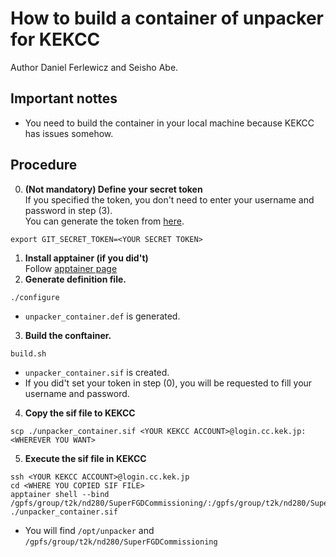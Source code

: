 # How to build a container of unpacker for KEKCC
Author Daniel Ferlewicz and Seisho Abe.

## Important nottes
- You need to build the container in your local machine because KEKCC has issues somehow.

## Procedure

0. **(Not mandatory) Define your secret token**  
If you specified the token, you don't need to enter your username and password in step (3).   
You can generate the token from [here](https://git.t2k.org/-/profile/personal_access_tokens).
```
export GIT_SECRET_TOKEN=<YOUR SECRET TOKEN>
```
1. **Install apptainer (if you did't)**  
Follow [apptainer page](https://apptainer.org/docs/admin/main/installation.html)
2. **Generate definition file.**
```
./configure
```
- `unpacker_container.def` is generated.
3. **Build the conftainer.**
```
build.sh
```
- `unpacker_container.sif` is created.
- If you did't set your token in step (0), you will be requested to fill your username and password.  
4. **Copy the sif file to KEKCC**
```
scp ./unpacker_container.sif <YOUR KEKCC ACCOUNT>@login.cc.kek.jp:<WHEREVER YOU WANT>
```
5. **Execute the sif file in KEKCC**
```
ssh <YOUR KEKCC ACCOUNT>@login.cc.kek.jp
cd <WHERE YOU COPIED SIF FILE>
apptainer shell --bind /gpfs/group/t2k/nd280/SuperFGDCommissioning/:/gpfs/group/t2k/nd280/SuperFGDCommissioning/ ./unpacker_container.sif
```
- You will find `/opt/unpacker` and `/gpfs/group/t2k/nd280/SuperFGDCommissioning`
